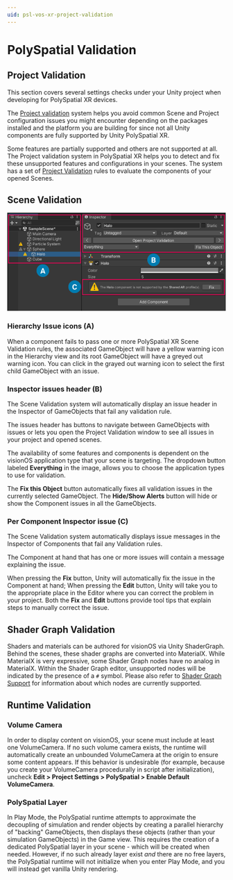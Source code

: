 ```yaml
---
uid: psl-vos-xr-project-validation
---
```

# PolySpatial Validation

## Project Validation

This section covers several settings checks under your Unity project when developing for PolySpatial XR devices.

The [Project validation](https://docs.unity3d.com/Packages/com.unity.xr.core-utils@latest?subfolder=/manual/project-validation.html) system helps you avoid common Scene and Project configuration issues you might encounter depending on the packages installed and the platform you are building for since not all Unity components are fully supported by Unity PolySpatial XR.

Some features are partially supported and others are not supported at all. The Project validation system in PolySpatial XR helps you to detect and fix these unsupported features and configurations in your scenes. The system has a set of [Project Validation](https://docs.unity3d.com/Packages/com.unity.xr.core-utils@latest?subfolder=/manual/project-validation.html) rules to evaluate the components of your opened Scenes.

## Scene Validation

![Scene Validation display](images/SceneValidation/scenevalidation.png)

### Hierarchy Issue icons (A)

When a component fails to pass one or more PolySpatial XR Scene Validation rules, the associated GameObject will have a yellow warning icon in the Hierarchy view and its root GameObject will have a greyed out warning icon. You can click in the grayed out warning icon to select the first child GameObject with an issue.

### Inspector issues header (B)

The Scene Validation system will automatically display an issue header in the Inspector of GameObjects that fail any validation rule. 

The issues header has buttons to navigate between GameObjects with issues or lets you open the Project Validation window to see all issues in your project and opened scenes. 

The availability of some features and components is dependent on the visionOS application type that your scene is targeting. The dropdown button labeled **Everything** in the image, allows you to choose the application types to use for validation.

The **Fix this Object** button automatically fixes all validation issues in the currently selected GameObject. The **Hide/Show Alerts** button will hide or show the Component issues in all the GameObjects.

### Per Component Inspector issue (C)

The Scene Validation system automatically displays issue messages in the Inspector of Components that fail any Validation rules. 

The Component at hand that has one or more issues will contain a message explaining the issue. 

When pressing the **Fix** button, Unity will automatically fix the issue in the Component at hand; When pressing the **Edit** button, Unity will take you to the appropriate place in the Editor where you can correct the problem in your project. Both the **Fix** and **Edit** buttons provide tool tips that explain steps to manually correct the issue.

## Shader Graph Validation
Shaders and materials can be authored for visionOS via Unity ShaderGraph. Behind the scenes, these shader graphs are converted into MaterialX. While MaterialX is very expressive, some Shader Graph nodes have no analog in MaterialX. Within the Shader Graph editor, unsupported nodes will be indicated by the presence of a `#` symbol. Please also refer to [Shader Graph Support](ShaderGraph.md) for information about which nodes are currently supported.

## Runtime Validation
### Volume Camera
In order to display content on visionOS, your scene must include at least one VolumeCamera. If no such volume camera exists, the runtime will automatically create an unbounded VolumeCamera at the origin to ensure some content appears. If this behavior is undesirable (for example, because you create your VolumeCamera procedurally in script after initialization), uncheck **Edit &gt; Project Settings &gt; PolySpatial &gt; Enable Default VolumeCamera**.

### PolySpatial Layer
In Play Mode, the PolySpatial runtime attempts to approximate the decoupling of simulation and render objects by creating a parallel hierarchy of "backing" GameObjects, then displays these objects (rather than your simulation GameObjects) in the Game view. This requires the creation of a dedicated PolySpatial layer in your scene - which will be created when needed. However, if no such already layer exist *and* there are no free layers, the PolySpatial runtime will not initialize when you enter Play Mode, and you will instead get vanilla Unity rendering.
